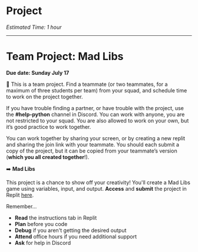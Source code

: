 # Project

_Estimated Time: 1 hour_

---

# Team Project: Mad Libs

**Due date: Sunday July 17**

<aside>

👥 This is a team project. Find a teammate (or two teammates, for a maximum of three students per team) from your squad, and schedule time to work on the project together.

If you have trouble finding a partner, or have trouble with the project, use the **#help-python** channel in Discord. You can work with anyone, you are not restricted to your squad. You are also allowed to work on your own, but it’s good practice to work together.

You can work together by sharing your screen, or by creating a new replit and sharing the join link with your teammate. You should each submit a copy of the project, but it can be copied from your teammate’s version (**which you all created together**!).

</aside>

<aside>

➡️ **Mad Libs**

This project is a chance to show off your creativity! You'll create a Mad Libs game using variables, input, and output.
**Access** and **submit** the project in Replit [here](https://replit.com/team/kibo-fpwp6/Project-Mad-Libs).

</aside>
Remember...

- **Read** the instructions tab in Replit
- **Plan** before you code
- **Debug** if you aren't getting the desired output
- **Attend** office hours if you need additional support
- **Ask** for help in Discord
